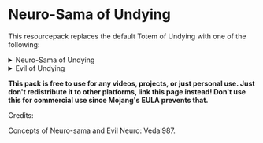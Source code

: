 # Neuro-Sama of Undying

This resourcepack replaces the default Totem of Undying with one of the following: 

<Details>
        <summary>Neuro-Sama of Undying</summary>

![Neuro-Sama Icon](assets/Neuro-Sama.png)
        
</Details>

<Details>
        <summary>Evil of Undying</summary>
        
![Evil Icon](assets/Evil.png)
</Details>

**This pack is free to use for any videos, projects, or just personal use. Just don't redistribute it to other platforms, link this page instead! Don't use this for commercial use since Mojang's EULA prevents that.**

Credits:
        
Concepts of Neuro-sama and Evil Neuro: Vedal987.
